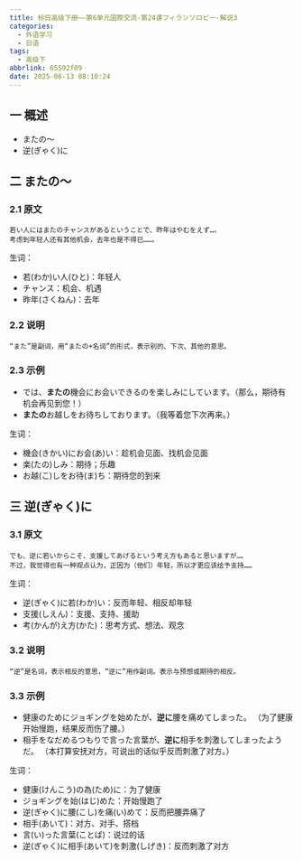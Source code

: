 ```yaml
---
title: 标日高级下册——第6单元国際交流-第24课フィランソロピー-解说3
categories:
  - 外语学习
  - 日语
tags:
  - 高级下
abbrlink: 65592f09
date: 2025-06-13 08:10:24
---
```

## 一 概述

* またの～
* 逆(ぎゃく)に

<!--more-->

## 二  またの～

### 2.1 原文

```
若い人にはまたのチャンスがあるということで、昨年はやむをえず…。
考虑到年轻人还有其他机会，去年也是不得已……。
```

生词：

* 若(わか)い人(ひと)：年轻人
* チャンス：机会、机遇
* 昨年(さくねん)：去年

### 2.2 说明

```
“また”是副词，用“またの+名词”的形式，表示别的、下次、其他的意思。
```

### 2.3 示例

* では、**またの**機会にお会いできるのを楽しみにしています。（那么，期待有机会再见到您！）
* **またの**お越しをお待ちしております。（我等着您下次再来。）

生词：

* 機会(きかい)にお会(あ)い：趁机会见面、找机会见面
* 楽(たの)しみ：期待；乐趣
* お越(こ)しをお待(ま)ち：期待您的到来

## 三 逆(ぎゃく)に

### 3.1 原文

```
でも、逆に若いからこそ、支援してあげるという考え方もあると思いますが…。
不过，我觉得也有一种观点认为，正因为（他们）年轻，所以才更应该给予支持……
```

生词：

* 逆(ぎゃく)に若(わか)い：反而年轻、相反却年轻
* 支援(しえん)：支援、支持、援助
* 考(かんが)え方(かた)：思考方式、想法、观念

### 3.2 说明

```
“逆”是名词，表示相反的意思，“逆に”用作副词。表示与预想或期待的相反。
```

### 3.3 示例

* 健康のためにジョギングを始めたが、**逆に**腰を痛めてしまった。
  （为了健康开始慢跑，结果反而伤了腰。）
* 相手をなだめるつもりで言った言葉が、**逆に**相手を刺激してしまったようだ。
  （本打算安抚对方，可说出的话似乎反而刺激了对方。）

生词：

* 健康(けんこう)の為(ため)に：为了健康
* ジョギングを始(はじ)めた：开始慢跑了
* 逆(ぎゃく)に腰(こし)を痛(い)めて：反而把腰弄痛了
* 相手(あいて)：对方、对手、搭档
* 言(い)った言葉(ことば)：说过的话
* 逆(ぎゃく)に相手(あいて)を刺激(しげき)：反而刺激了对方